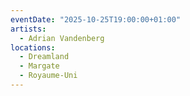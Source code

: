 ```yaml
---
eventDate: "2025-10-25T19:00:00+01:00"
artists:
  - Adrian Vandenberg
locations:
  - Dreamland
  - Margate
  - Royaume-Uni
---
```

